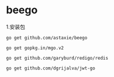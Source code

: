# beego
1.安装包

    go get github.com/astaxie/beego

    go get gopkg.in/mgo.v2

    go get github.com/garyburd/redigo/redis

    go get github.com/dgrijalva/jwt-go

